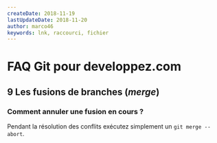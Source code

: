 ```yaml
---
createDate: 2018-11-19
lastUpdateDate: 2018-11-20
author: marco46
keywords: lnk, raccourci, fichier
---
```


# FAQ Git pour developpez.com

## 9 Les fusions de branches (*merge*)

### Comment annuler une fusion en cours ?

Pendant la résolution des conflits exécutez simplement un `git merge --abort`.
